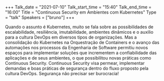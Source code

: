 +++
Talk_date = "2021-07-10"
Talk_start_time = "15:40"
Talk_end_time = "16:00"
Title = "Continuous Security em Ambientes com Kubernetes"
Type = "talk"
Speakers = ["bruno"]
+++

Quando o assunto é Kubernetes, muito se fala sobre as possibilidades de escalabilidade, resiliência, imutabilidade, ambientes dinâmicos e o auxilio para a cultura DevOps em diversos tipos de organizações. Mas a consolidação do Kubernetes na Orquestração de Containers e o avanço das automações nos processos da Engenharia de Software permitiu novos espaços para implementar soluções que incrementem a confiabilidade das aplicações e de seus ambientes, o que possibilitou novas práticas como Continuous Security. Continuous Security visa permear, implementar demandas e boas práticas de segurança dentro do fluxo proposto pela cultura DevOps. Segurança não precisar ser burocracia!
